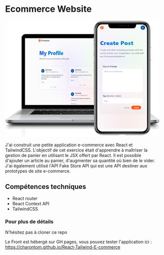 # Ecommerce Website


<img src="https://github.com/CharonTom/my-website/blob/main/src/assets/img/promptopia.png" alt="application sur pc et mobile" width="500"/>

J'ai construit une petite application e-commerce avec React et TailwindCSS.
L'objectif de cet exercice était d'apprendre à maîtriser la gestion de panier en utilisant le JSX offert par React. Il est possible d'ajouter un article au panier, d'augmenter sa quantité où bien de le vider.
J'ai également utilisé l'API Fake Store API qui est une API destiner aux prototypes de site e-commerce.

## Compétences techniques

- React router
- React Context API
- TailwindCSS

### Pour plus de détails

N'hésitez pas à cloner ce repo

Le Front est hébergé sur GH pages, vous pouvez tester l'application ici : https://charontom.github.io/React-Tailwind-E-commerce



